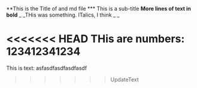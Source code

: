 **This is the Title of and md file
*** This is a sub-title
__More lines of text in bold__
_ _THis was something. ITalics, I think _ _

<<<<<<< HEAD
THis are numbers: 123412341234
=======
This is text: asfasdfasdfasdfasdf
>>>>>>> UpdateText
